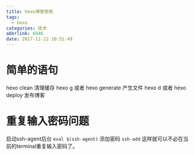 ```yaml
---
title: hexo博客使用
tags:
  - hexo
categories: 技术
abbrlink: 6946
date: 2017-11-22 10:51:49
---
```

# 简单的语句
hexo clean 清理缓存
hexo g 或者 hexo generate 产生文件
hexo d 或者 hexo deploy 发布博客

# 重复输入密码问题
启动ssh-agent后台 `eval $(ssh-agent)`
添加密码 `ssh-add`
这样就可以不必在当前的terminal重复输入密码了。
